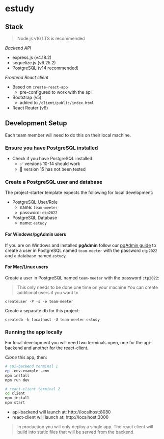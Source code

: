 # estudy

## Stack

> Node.js v16 LTS is recommended

_Backend API_

- express.js (v4.18.2)
- sequelize.js (v6.25.2)
- PostgreSQL (v14 recommended)

_Frontend React client_

- Based on `create-react-app`
  - pre-configured to work with the api
- Bootstrap (v5)
  - added to `/client/public/index.html`
- React Router (v6)

## Development Setup

Each team member will need to do this on their local machine.

### Ensure you have PostgreSQL installed

- Check if you have PostgreSQL installed
  - ✅ versions 10-14 should work
  - 🚫 version 15 has not been tested

### Create a PostgreSQL user and database

The project-starter template expects the following for local development:

- PostgreSQL User/Role
  - name: `team-meeter`
  - password: `ctp2022`
- PostgreSQL Database
  - name: `estudy`

#### For Windows/pgAdmin users

If you are on Windows and installed **pgAdmin** follow our [pgAdmin guide](https://github.com/CUNYTechPrep/guides/blob/master/pgAdmin-create-user-db.md) to create a user in PostgreSQL named `team-meeter` with the password `ctp2022` and a database named `estudy`.

#### For Mac/Linux users

Create a user in PostgreSQL named `team-meeter` with the password `ctp2022`:

> This only needs to be done one time on your machine
> You can create additional users if you want to.

```
createuser -P -s -e team-meeter
```

Create a separate db for this project:

```
createdb -h localhost -U team-meeter estudy
```

### Running the app locally

For local development you will need two terminals open, one for the api-backend and another for the react-client.

_Clone_ this app, then:

```bash
# api-backend terminal 1
cp .env.example .env
npm install
npm run dev
```

```bash
# react-client terminal 2
cd client
npm install
npm start
```

- api-backend will launch at: http://localhost:8080
- react-client will launch at: http://localhost:3000

> In production you will only deploy a single app. The react client will build into static files that will be served from the backend.
